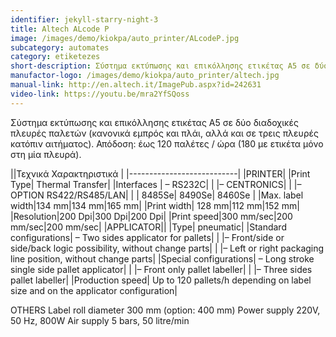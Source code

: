 ```yaml
---
identifier: jekyll-starry-night-3
title: Altech ALcode P
image: /images/demo/kiokpa/auto_printer/ALcodeP.jpg
subcategory: automates
category: etiketezes
short-description: Σύστημα εκτύπωσης και επικόλλησης ετικέτας A5 σε δύο διαδοχικές πλευρές παλετών
manufactor-logo: /images/demo/kiokpa/auto_printer/altech.jpg
manual-link: http://en.altech.it/ImagePub.aspx?id=242631
video-link: https://youtu.be/mra2YfSQoss
---
```





Σύστημα εκτύπωσης και επικόλλησης ετικέτας A5 σε δύο διαδοχικές πλευρές παλετών
(κανονικά εμπρός και πλάι, αλλά και σε τρεις πλευρές κατόπιν αιτήματος).
Απόδοση: έως 120 παλέτες / ώρα (180 με ετικέτα μόνο στη μία πλευρά).


||Τεχνικά Χαρακτηριστικά     |
|---------------------------|
|PRINTER|
|Print Type|  Thermal Transfer|
|Interfaces | –  RS232C|
|  |–  CENTRONICS|
|  |–  OPTION RS422/RS485/LAN|
|  | 8485Se|  8490Se| 8460Se |
|Max. label width|134 mm|134 mm|165 mm|
|Print width| 128 mm|112 mm|152 mm|
|Resolution|200 Dpi|300 Dpi|200 Dpi|
|Print speed|300 mm/sec|200 mm/sec|200 mm/sec|
|APPLICATOR||
|Type|    pneumatic|
|Standard configurations|     –  Two sides applicator for pallets|
|  |–  Front/side or side/back logic possibility, without change parts|
|  |–  Left or right packaging line position, without change parts|
|Special configurations|  –  Long stroke single side pallet applicator|
|  |–  Front only pallet labeller|
|  |–  Three sides pallet labeller|
|Production speed|    Up to 120 pallets/h depending on label size and on the applicator configuration|

 

 

 

 

 

 

 

OTHERS
Label roll diameter     300 mm (option: 400 mm)
Power supply    220V, 50 Hz, 800W
Air supply  5 bars, 50 litre/min

 
